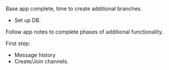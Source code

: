 


Base app complete, time to create additional branches.

- Set up DB.

Follow app notes to complete phases of additional functionality.

  First step: 

  - Message history
  - Create/Join channels.